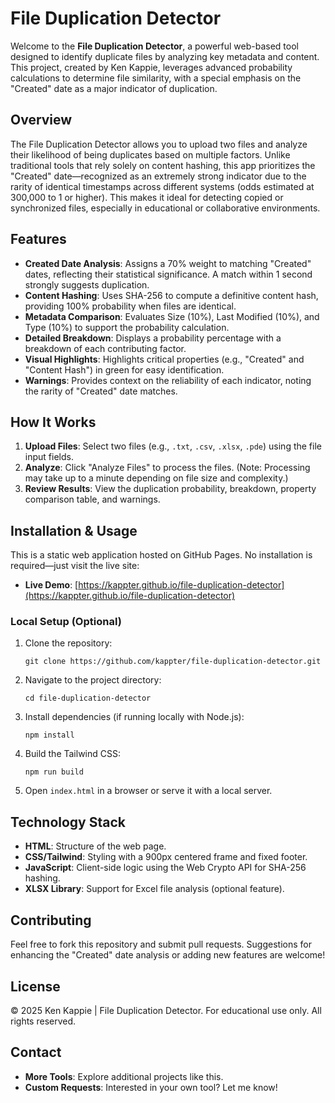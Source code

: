 # File Duplication Detector

Welcome to the **File Duplication Detector**, a powerful web-based tool designed to identify duplicate files by analyzing key metadata and content. This project, created by Ken Kappie, leverages advanced probability calculations to determine file similarity, with a special emphasis on the "Created" date as a major indicator of duplication.

## Overview

The File Duplication Detector allows you to upload two files and analyze their likelihood of being duplicates based on multiple factors. Unlike traditional tools that rely solely on content hashing, this app prioritizes the "Created" date—recognized as an extremely strong indicator due to the rarity of identical timestamps across different systems (odds estimated at 300,000 to 1 or higher). This makes it ideal for detecting copied or synchronized files, especially in educational or collaborative environments.

## Features

- **Created Date Analysis**: Assigns a 70% weight to matching "Created" dates, reflecting their statistical significance. A match within 1 second strongly suggests duplication.
- **Content Hashing**: Uses SHA-256 to compute a definitive content hash, providing 100% probability when files are identical.
- **Metadata Comparison**: Evaluates Size (10%), Last Modified (10%), and Type (10%) to support the probability calculation.
- **Detailed Breakdown**: Displays a probability percentage with a breakdown of each contributing factor.
- **Visual Highlights**: Highlights critical properties (e.g., "Created" and "Content Hash") in green for easy identification.
- **Warnings**: Provides context on the reliability of each indicator, noting the rarity of "Created" date matches.

## How It Works

1. **Upload Files**: Select two files (e.g., `.txt`, `.csv`, `.xlsx`, `.pde`) using the file input fields.
2. **Analyze**: Click "Analyze Files" to process the files. (Note: Processing may take up to a minute depending on file size and complexity.)
3. **Review Results**: View the duplication probability, breakdown, property comparison table, and warnings.

## Installation & Usage

This is a static web application hosted on GitHub Pages. No installation is required—just visit the live site:

- **Live Demo**: [https://kappter.github.io/file-duplication-detector](https://kappter.github.io/file-duplication-detector)

### Local Setup (Optional)
1. Clone the repository:
   ```
   git clone https://github.com/kappter/file-duplication-detector.git
   ```
2. Navigate to the project directory:
   ```
   cd file-duplication-detector
   ```
3. Install dependencies (if running locally with Node.js):
   ```
   npm install
   ```
4. Build the Tailwind CSS:
   ```
   npm run build
   ```
5. Open `index.html` in a browser or serve it with a local server.

## Technology Stack

- **HTML**: Structure of the web page.
- **CSS/Tailwind**: Styling with a 900px centered frame and fixed footer.
- **JavaScript**: Client-side logic using the Web Crypto API for SHA-256 hashing.
- **XLSX Library**: Support for Excel file analysis (optional feature).

## Contributing

Feel free to fork this repository and submit pull requests. Suggestions for enhancing the "Created" date analysis or adding new features are welcome!

## License

© 2025 Ken Kappie | File Duplication Detector. For educational use only. All rights reserved.

## Contact

- **More Tools**: Explore additional projects like this.
- **Custom Requests**: Interested in your own tool? Let me know!